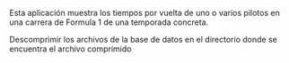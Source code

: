 Esta aplicación muestra los tiempos por vuelta de uno o varios pilotos en una carrera de Formula 1 de una temporada concreta.

Descomprimir los archivos de la base de datos en el directorio donde se encuentra el archivo comprimido
